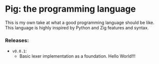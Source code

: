 # Pig: the programming language

This is my own take at what a good programming language should be like. This language is highly inspired by Python and Zig features and syntax.

### Releases:
- `v0.0.1`:
    - Basic lexer implementation as a foundation. Hello World!!!

